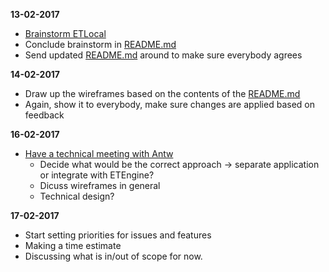 **13-02-2017**
- [Brainstorm ETLocal](https://calendar.google.com/calendar/render#eventpage_6%7Ceid-a25sNWJramhkdHJ1dTlsYWVqNGYxdWRrMjggZ2VyYXJkLndlc3RlcmhvZkBxdWludGVsLmNvbQ-1-0-)
- Conclude brainstorm in [README.md](README.md)
- Send updated [README.md](README.md) around to make sure everybody agrees

**14-02-2017**
- Draw up the wireframes based on the contents of the [README.md](README.md)
- Again, show it to everybody, make sure changes are applied based on feedback

**16-02-2017**
- [Have a technical meeting with Antw](..)
  - Decide what would be the correct approach -> separate application or integrate with ETEngine? 
  - Dicuss wireframes in general
  - Technical design?

**17-02-2017**
- Start setting priorities for issues and features
- Making a time estimate
- Discussing what is in/out of scope for now. 
